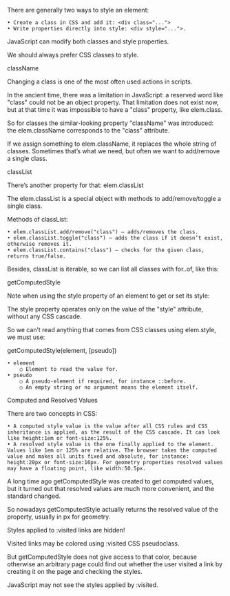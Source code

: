 There are generally two ways to style an element:
 
	• Create a class in CSS and add it: <div class="...">
	• Write properties directly into style: <div style="...">.

JavaScript can modify both classes and style properties.
 
We should always prefer CSS classes to style. 

className

Changing a class is one of the most often used actions in scripts.
 
In the ancient time, there was a limitation in JavaScript: a reserved word like "class" could not be an object property. That limitation does not exist now, but at that time it was impossible to have a "class" property, like elem.class.
 
So for classes the similar-looking property "className" was introduced: the elem.className corresponds to the "class" attribute.
 
<body class="main page">
  <script>
    alert(document.body.className); // main page
  </script>
</body>
 
If we assign something to elem.className, it replaces the whole string of classes. Sometimes that’s what we need, but often we want to add/remove a single class.

classList 

There’s another property for that: elem.classList
 
The elem.classList is a special object with methods to add/remove/toggle a single class.
 
<body class="main page">
  <script>
    // add a class
    document.body.classList.add('article');
 
    alert(document.body.className); // main page article
  </script>
</body>

Methods of classList:

	• elem.classList.add/remove("class") – adds/removes the class.
	• elem.classList.toggle("class") – adds the class if it doesn’t exist, otherwise removes it.
	• elem.classList.contains("class") – checks for the given class, returns true/false.

Besides, classList is iterable, so we can list all classes with for..of, like this:
 
<body class="main page">
  <script>
    for (let name of document.body.classList) {
      alert(name); // main, and then page
    }
  </script>
</body>


getComputedStyle

Note when using the style property of an element to get or set its style:

The style property operates only on the value of the "style" attribute, without any CSS cascade.

So we can’t read anything that comes from CSS classes using elem.style, we must use:

getComputedStyle(element, [pseudo])
	
	• element
		○ Element to read the value for.
	• pseudo
		○ A pseudo-element if required, for instance ::before. 
		○ An empty string or no argument means the element itself.

Computed and Resolved Values

There are two concepts in CSS:
 
	• A computed style value is the value after all CSS rules and CSS inheritance is applied, as the result of the CSS cascade. It can look like height:1em or font-size:125%.
	• A resolved style value is the one finally applied to the element. Values like 1em or 125% are relative. The browser takes the computed value and makes all units fixed and absolute, for instance: height:20px or font-size:16px. For geometry properties resolved values may have a floating point, like width:50.5px.

A long time ago getComputedStyle was created to get computed values, but it turned out that resolved values are much more convenient, and the standard changed.
 
So nowadays getComputedStyle actually returns the resolved value of the property, usually in px for geometry.

Styles applied to :visited links are hidden!

Visited links may be colored using :visited CSS pseudoclass.
 
But getComputedStyle does not give access to that color, because otherwise an arbitrary page could find out whether the user visited a link by creating it on the page and checking the styles.
 
JavaScript may not see the styles applied by :visited. 

